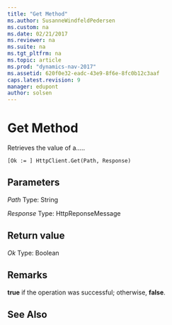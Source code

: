```yaml
---
title: "Get Method"
ms.author: SusanneWindfeldPedersen
ms.custom: na
ms.date: 02/21/2017
ms.reviewer: na
ms.suite: na
ms.tgt_pltfrm: na
ms.topic: article
ms.prod: "dynamics-nav-2017"
ms.assetid: 620f0e32-eadc-43e9-8f6e-8fc0b12c3aaf
caps.latest.revision: 9
manager: edupont
author: solsen
---
```


# Get Method
Retrieves the value of a.....

```
[Ok := ] HttpClient.Get(Path, Response)
```
## Parameters
*Path*
Type: String

*Response*
Type: HttpReponseMessage 

## Return value
*Ok*
Type: Boolean

## Remarks
**true** if the operation was successful; otherwise, **false**. 

## See Also